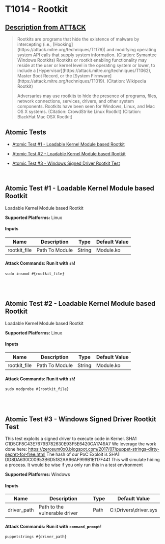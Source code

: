 # T1014 - Rootkit
## [Description from ATT&CK](https://attack.mitre.org/wiki/Technique/T1014)
<blockquote>Rootkits are programs that hide the existence of malware by intercepting (i.e., [Hooking](https://attack.mitre.org/techniques/T1179)) and modifying operating system API calls that supply system information. (Citation: Symantec Windows Rootkits) Rootkits or rootkit enabling functionality may reside at the user or kernel level in the operating system or lower, to include a [Hypervisor](https://attack.mitre.org/techniques/T1062), Master Boot Record, or the [System Firmware](https://attack.mitre.org/techniques/T1019). (Citation: Wikipedia Rootkit)

Adversaries may use rootkits to hide the presence of programs, files, network connections, services, drivers, and other system components. Rootkits have been seen for Windows, Linux, and Mac OS X systems. (Citation: CrowdStrike Linux Rootkit) (Citation: BlackHat Mac OSX Rootkit)</blockquote>

## Atomic Tests

- [Atomic Test #1 - Loadable Kernel Module based Rootkit](#atomic-test-1---loadable-kernel-module-based-rootkit)

- [Atomic Test #2 - Loadable Kernel Module based Rootkit](#atomic-test-2---loadable-kernel-module-based-rootkit)

- [Atomic Test #3 - Windows Signed Driver Rootkit Test](#atomic-test-3---windows-signed-driver-rootkit-test)


<br/>

## Atomic Test #1 - Loadable Kernel Module based Rootkit
Loadable Kernel Module based Rootkit

**Supported Platforms:** Linux


#### Inputs
| Name | Description | Type | Default Value | 
|------|-------------|------|---------------|
| rootkit_file | Path To Module | String | Module.ko|


#### Attack Commands: Run it with `sh`! 
```
sudo insmod #{rootkit_file}
```





<br/>
<br/>

## Atomic Test #2 - Loadable Kernel Module based Rootkit
Loadable Kernel Module based Rootkit

**Supported Platforms:** Linux


#### Inputs
| Name | Description | Type | Default Value | 
|------|-------------|------|---------------|
| rootkit_file | Path To Module | String | Module.ko|


#### Attack Commands: Run it with `sh`! 
```
sudo modprobe #{rootkit_file}
```





<br/>
<br/>

## Atomic Test #3 - Windows Signed Driver Rootkit Test
This test exploits a signed driver to execute code in Kernel.
SHA1 C1D5CF8C43E7679B782630E93F5E6420CA1749A7
We leverage the work done here:
https://zerosum0x0.blogspot.com/2017/07/puppet-strings-dirty-secret-for-free.html
The hash of our PoC Exploit is
SHA1 DD8DA630C00953B6D5182AA66AF999B1E117F441
This will simulate hiding a process.
It would be wise if you only run this in a test environment

**Supported Platforms:** Windows


#### Inputs
| Name | Description | Type | Default Value | 
|------|-------------|------|---------------|
| driver_path | Path to the vulnerable driver | Path | C:\Drivers\driver.sys|


#### Attack Commands: Run it with `command_prompt`! 
```
puppetstrings #{driver_path}
```





<br/>
